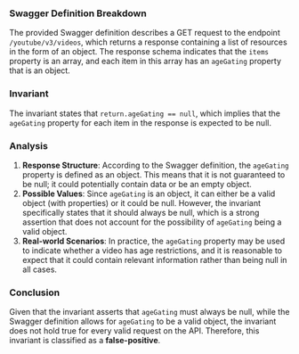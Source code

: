 ### Swagger Definition Breakdown
The provided Swagger definition describes a GET request to the endpoint `/youtube/v3/videos`, which returns a response containing a list of resources in the form of an object. The response schema indicates that the `items` property is an array, and each item in this array has an `ageGating` property that is an object.

### Invariant
The invariant states that `return.ageGating == null`, which implies that the `ageGating` property for each item in the response is expected to be null.

### Analysis
1. **Response Structure**: According to the Swagger definition, the `ageGating` property is defined as an object. This means that it is not guaranteed to be null; it could potentially contain data or be an empty object.
2. **Possible Values**: Since `ageGating` is an object, it can either be a valid object (with properties) or it could be null. However, the invariant specifically states that it should always be null, which is a strong assertion that does not account for the possibility of `ageGating` being a valid object.
3. **Real-world Scenarios**: In practice, the `ageGating` property may be used to indicate whether a video has age restrictions, and it is reasonable to expect that it could contain relevant information rather than being null in all cases.

### Conclusion
Given that the invariant asserts that `ageGating` must always be null, while the Swagger definition allows for `ageGating` to be a valid object, the invariant does not hold true for every valid request on the API. Therefore, this invariant is classified as a **false-positive**.
